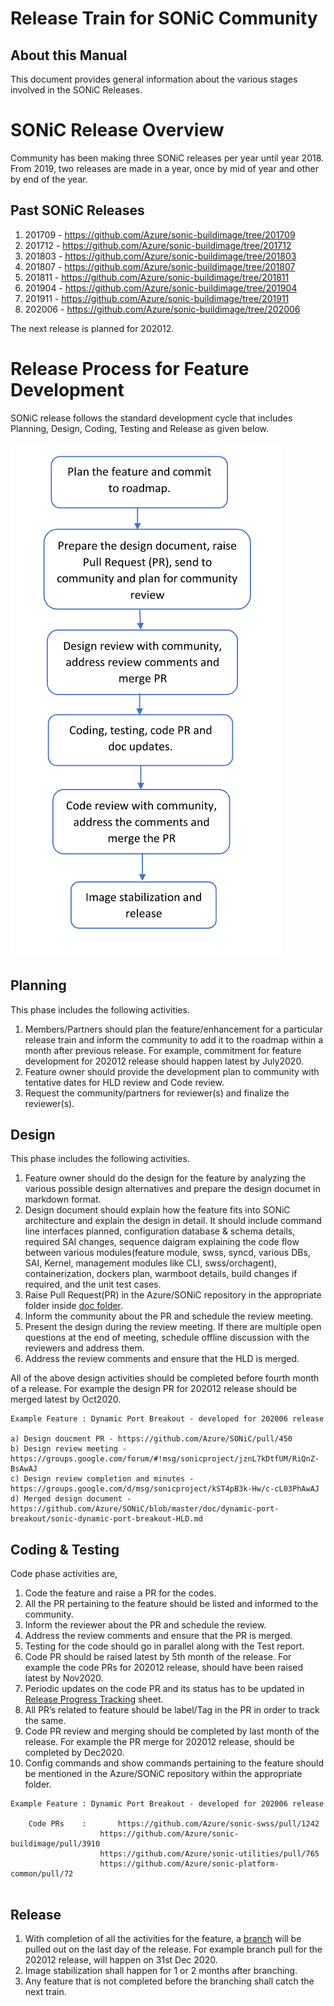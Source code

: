 # Release Train for SONiC Community                                                  
  
                  
## About this Manual
This document provides general information about the various stages involved in the SONiC Releases.

# SONiC Release Overview 

Community has been making three SONiC releases per year until year 2018. From 2019, two releases are made in a year, once by mid of year and other by end of the year.

## Past SONiC Releases 
1. 201709 - https://github.com/Azure/sonic-buildimage/tree/201709
2. 201712 - https://github.com/Azure/sonic-buildimage/tree/201712
3. 201803 - https://github.com/Azure/sonic-buildimage/tree/201803
4. 201807 - https://github.com/Azure/sonic-buildimage/tree/201807
5. 201811 - https://github.com/Azure/sonic-buildimage/tree/201811
6. 201904 - https://github.com/Azure/sonic-buildimage/tree/201904
7. 201911 - https://github.com/Azure/sonic-buildimage/tree/201911
8. 202006 - https://github.com/Azure/sonic-buildimage/tree/202006

The next release is planned for 202012.

# Release Process for Feature Development

SONiC release follows the standard development cycle that includes Planning, Design, Coding, Testing and Release as given below.  

![](https://github.com/pyuvarajan/Test-local/blob/master/release_train.png)

## Planning 
This phase includes the following activities.
1. Members/Partners should plan the feature/enhancement for a particular release train and inform the community to add it to the roadmap within a month after previous release. For example, commitment for feature development for 202012 release should happen latest by July2020. 
2. Feature owner should provide the development plan to community with tentative dates for HLD review and Code review.
3. Request the community/partners for reviewer(s) and finalize the reviewer(s).

## Design
This phase includes the following activities. 
1. Feature owner should do the design for the feature by analyzing the various possible design alternatives and prepare the design documet in markdown format.
2. Design document should explain how the feature fits into SONiC architecture and explain the design in detail. It should include command line interfaces planned, configuration database & schema details, required SAI changes, sequence daigram explaining the code flow between various modules(feature module, swss, syncd, various DBs, SAI, Kernel, management modules like CLI, swss/orchagent), containerization, dockers plan, warmboot details, build changes if required, and the unit test cases.
3. Raise Pull Request(PR) in the Azure/SONiC repository in the appropriate folder inside [doc folder](https://github.com/Azure/SONiC/tree/master/doc).
4. Inform the community about the PR and schedule the review meeting. 
5. Present the design during the review meeting. If there are multiple open questions at the end of meeting, schedule offline discussion with the reviewers and address them.
6. Address the review comments and ensure that the HLD is merged. 

All of the above design activities should be completed before fourth month of a release. For example the design PR for 202012 release should be merged latest by Oct2020.

``` 
Example Feature : Dynamic Port Breakout - developed for 202006 release

a) Design doucment PR - https://github.com/Azure/SONiC/pull/450 
b) Design review meeting - https://groups.google.com/forum/#!msg/sonicproject/jznL7kDtfUM/RiQnZ-BsAwAJ 
c) Design review completion and minutes - https://groups.google.com/d/msg/sonicproject/kST4pB3k-Hw/c-cL03PhAwAJ 
d) Merged design document - https://github.com/Azure/SONiC/blob/master/doc/dynamic-port-breakout/sonic-dynamic-port-breakout-HLD.md

```

## Coding & Testing 
Code phase activities are, 
1. Code the feature and raise a PR for the codes. 
2. All the PR pertaining to the feature should be listed and informed to the community. 
3. Inform the reviewer about the PR and schedule the review. 
4. Address the review comments and ensure that the PR is merged.
5. Testing for the code should go in parallel along with the Test report. 
6. Code PR should be raised latest by 5th month of the release. For example the code PRs for 202012 release, should have been raised latest by Nov2020.
7. Periodic updates on the code PR and its status has to be updated in [Release Progress Tracking](https://github.com/Azure/SONiC/wiki/Release-Progress-Tracking-202006) sheet. 
8. All PR’s related to feature should be label/Tag in the PR in order to track the same. 
9. Code PR review and merging should be completed by last month of the release. For example the PR merge for 202012 release, should be completed by Dec2020. 
10. Config commands and show commands pertaining to the feature should be mentioned in the Azure/SONiC repository within the appropriate folder.

``` 
Example Feature : Dynamic Port Breakout - developed for 202006 release

	Code PRs 	:		https://github.com/Azure/sonic-swss/pull/1242
					https://github.com/Azure/sonic-buildimage/pull/3910
					https://github.com/Azure/sonic-utilities/pull/765
					https://github.com/Azure/sonic-platform-common/pull/72
				
```

## Release
1. With completion of all the activities for the feature, a [branch](https://github.com/Azure/sonic-buildimage/tree/202006) will be pulled out on the last day of the release. For example branch pull for the 202012 release, will happen on 31st Dec 2020.
2. Image stabilization shall happen for 1 or 2 months after branching. 
3. Any feature that is not completed before the branching shall catch the next train.

